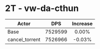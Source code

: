 # 2T - vw-da-cthun
| Actor | DPS | Increase |
|---|:---:|:---:|
|Base|7529599|0.00%|
|cancel_torrent|7526966|-0.03%|
